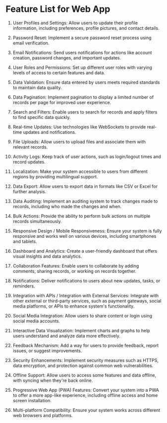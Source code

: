 # Feature List for Web App

1. User Profiles and Settings: Allow users to update their profile information, including preferences, profile pictures, and contact details.

2. Password Reset: Implement a secure password reset process using email verification.

3. Email Notifications: Send users notifications for actions like account creation, password changes, and important updates.

4. User Roles and Permissions: Set up different user roles with varying levels of access to certain features and data.

5. Data Validation: Ensure data entered by users meets required standards to maintain data quality.

6. Data Pagination: Implement pagination to display a limited number of records per page for improved user experience.

7. Search and Filters: Enable users to search for records and apply filters to find specific data quickly.

8. Real-time Updates: Use technologies like WebSockets to provide real-time updates and notifications.

9. File Uploads: Allow users to upload files and associate them with relevant records.

10. Activity Logs: Keep track of user actions, such as login/logout times and record updates.

11. Localization: Make your system accessible to users from different regions by providing multilingual support.

12. Data Export: Allow users to export data in formats like CSV or Excel for further analysis.

13. Data Auditing: Implement an auditing system to track changes made to records, including who made the changes and when.

14. Bulk Actions: Provide the ability to perform bulk actions on multiple records simultaneously.

15. Responsive Design / Mobile Responsiveness: Ensure your system is fully responsive and works well on various devices, including smartphones and tablets.

16. Dashboard and Analytics: Create a user-friendly dashboard that offers visual insights and data analytics.

17. Collaboration Features: Enable users to collaborate by adding comments, sharing records, or working on records together.

18. Notifications: Deliver notifications to users about new updates, tasks, or reminders.

19. Integration with APIs / Integration with External Services: Integrate with other external or third-party services, such as payment gateways, social media platforms, or APIs to enhance system's functionality.

20. Social Media Integration: Allow users to share content or login using social media accounts.

21. Interactive Data Visualization: Implement charts and graphs to help users understand and analyze data more effectively.

22. Feedback Mechanism: Add a way for users to provide feedback, report issues, or suggest improvements.

23. Security Enhancements: Implement security measures such as HTTPS, data encryption, and protection against common web vulnerabilities.

24. Offline Support: Allow users to access some features and data offline, with syncing when they're back online.

25. Progressive Web App (PWA) Features: Convert your system into a PWA to offer a more app-like experience, including offline access and home screen installation.

26. Multi-platform Compatibility: Ensure your system works across different web browsers and platforms.